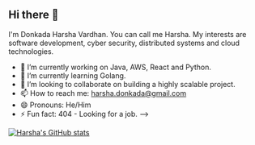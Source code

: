 ## Hi there 👋

I'm Donkada Harsha Vardhan. You can call me Harsha. My interests are software development, cyber security, distributed systems and cloud technologies.

- 🔭 I’m currently working on Java, AWS, React and Python.
- 🌱 I’m currently learning Golang.
- 👯 I’m looking to collaborate on building a highly scalable project.
- 📫 How to reach me: harsha.donkada@gmail.com
- 😄 Pronouns: He/Him
- ⚡ Fun fact: 404 - Looking for a job.
-->

[![Harsha's GitHub stats](https://github-readme-stats.vercel.app/api?username=donkadaharsha)](https://github.com/donkadaharsha/github-readme-stats)
